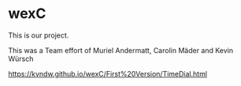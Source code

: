# wexC
This is our project.

This was a Team effort of
Muriel Andermatt, Carolin Mäder and Kevin Würsch

https://kvndw.github.io/wexC/First%20Version/TimeDial.html

